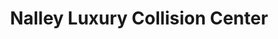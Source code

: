 ---
title: "Nalley Luxury Collision Center"
url: /roswell/nalley-luxury-collision-center/
shop: Autowerkstatt
---